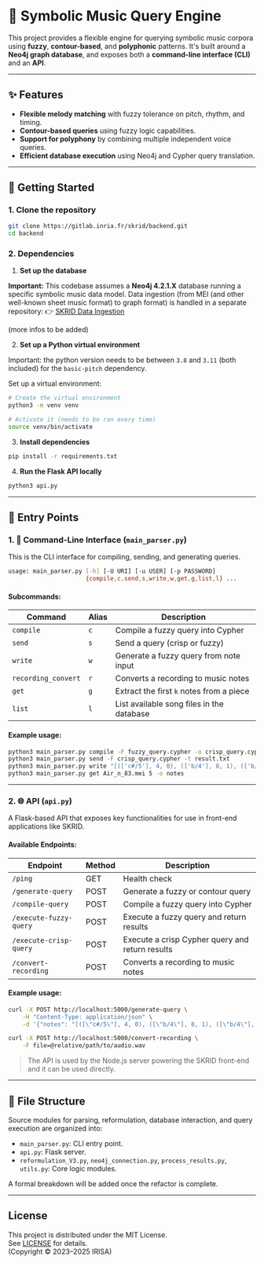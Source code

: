 # 🎼 Symbolic Music Query Engine

This project provides a flexible engine for querying symbolic music corpora using **fuzzy**, **contour-based**, and **polyphonic** patterns. It's built around a **Neo4j graph database**, and exposes both a **command-line interface (CLI)** and an **API**.

---

## ✨ Features

- **Flexible melody matching** with fuzzy tolerance on pitch, rhythm, and timing.
- **Contour-based queries** using fuzzy logic capabilities.
- **Support for polyphony** by combining multiple independent voice queries.
- **Efficient database execution** using Neo4j and Cypher query translation.

---

## 🚀 Getting Started

### 1. Clone the repository
```bash
git clone https://gitlab.inria.fr/skrid/backend.git
cd backend
```

### 2. Dependencies

1. **Set up the database**

**Important:** This codebase assumes a **Neo4j 4.2.1.X** database running a specific symbolic music data model. Data ingestion (from MEI (and other well-known sheet music format) to graph format) is handled in a separate repository:
👉 [SKRID Data Ingestion](https://gitlab.inria.fr/skrid/data-ingestion)

(more infos to be added)

2. **Set up a Python virtual environment**

Important: the python version needs to be between `3.8` and `3.11` (both included) for the `basic-pitch` dependency.

Set up a virtual environment:
```bash
# Create the virtual environment
python3 -m venv venv

# Activate it (needs to be ran every time)
source venv/bin/activate
```

3. **Install dependencies**
```bash
pip install -r requirements.txt
```

4. **Run the Flask API locally**
```bash
python3 api.py
```

---

## 🧪 Entry Points

### 1. 👤 Command-Line Interface (`main_parser.py`)

This is the CLI interface for compiling, sending, and generating queries.

```bash
usage: main_parser.py [-h] [-U URI] [-u USER] [-p PASSWORD]
                      {compile,c,send,s,write,w,get,g,list,l} ...
```

#### Subcommands:
| Command             | Alias | Description                               |
|---------------------|-------|-------------------------------------------|
| `compile`           | `c`   | Compile a fuzzy query into Cypher         |
| `send`              | `s`   | Send a query (crisp or fuzzy)             |
| `write`             | `w`   | Generate a fuzzy query from note input    |
| `recording_convert` | `r`   | Converts a recording to music notes       |
| `get`               | `g`   | Extract the first `k` notes from a piece  |
| `list`              | `l`   | List available song files in the database |

#### Example usage:
```bash
python3 main_parser.py compile -F fuzzy_query.cypher -o crisp_query.cypher
python3 main_parser.py send -F crisp_query.cypher -t result.txt
python3 main_parser.py write "[(['c#/5'], 4, 0), (['b/4'], 8, 1), (['b/4'], 8, 0), (['a/4', 'd/5'], 16, 2)]" -a 0.5 -t
python3 main_parser.py get Air_n_83.mei 5 -o notes
```

---

### 2. 🌐 API (`api.py`)

A Flask-based API that exposes key functionalities for use in front-end applications like SKRID.

#### Available Endpoints:

| Endpoint               | Method | Description                                     |
|------------------------|--------|-------------------------------------------------|
| `/ping`                | GET    | Health check                                    |
| `/generate-query`      | POST   | Generate a fuzzy or contour query               |
| `/compile-query`       | POST   | Compile a fuzzy query into Cypher               |
| `/execute-fuzzy-query` | POST   | Execute a fuzzy query and return results        |
| `/execute-crisp-query` | POST   | Execute a crisp Cypher query and return results |
| `/convert-recording`   | POST   | Converts a recording to music notes             |

#### Example usage:
```bash
curl -X POST http://localhost:5000/generate-query \
    -H "Content-Type: application/json" \
    -d '{"notes": "[([\"c#/5\"], 4, 0), ([\"b/4\"], 8, 1), ([\"b/4\"], 8, 0), ([\"a/4\", \"d/5\"], 16, 2)]", "alpha": 0.2}'
```

```bash
curl -X POST http://localhost:5000/convert-recording \
    -F file=@relative/path/to/audio.wav
```

> The API is used by the Node.js server powering the SKRID front-end and it can be used directly.

---

## 📁 File Structure

Source modules for parsing, reformulation, database interaction, and query execution are organized into:
- `main_parser.py`: CLI entry point.
- `api.py`: Flask server.
- `reformulation_V3.py`, `neo4j_connection.py`, `process_results.py`, `utils.py`: Core logic modules.

A formal breakdown will be added once the refactor is complete.

---

## License

This project is distributed under the MIT License.  
See [LICENSE](./LICENSE) for details.  
(Copyright © 2023–2025 IRISA)



